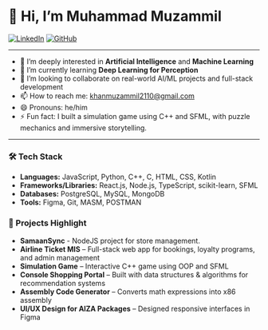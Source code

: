 # 👋 Hi, I’m Muhammad Muzammil

[![LinkedIn](https://img.shields.io/badge/LinkedIn-blue?style=flat&logo=linkedin)](https://www.linkedin.com/in/MuhammadMuzammil21/)
[![GitHub](https://img.shields.io/badge/GitHub-100000?style=flat&logo=github&logoColor=white)](https://github.com/MuhammadMuzammil21)

---

- 👀 I’m deeply interested in **Artificial Intelligence** and **Machine Learning**
- 🌱 I’m currently learning **Deep Learning for Perception**
- 💞️ I’m looking to collaborate on real-world AI/ML projects and full-stack development
- 📫 How to reach me: [khanmuzammil2110@gmail.com](mailto:khanmuzammil2110@gmail.com)
- 😄 Pronouns: he/him
- ⚡ Fun fact: I built a simulation game using C++ and SFML, with puzzle mechanics and immersive storytelling.

---

### 🛠️ Tech Stack
- **Languages:** JavaScript, Python, C++, C, HTML, CSS, Kotlin
- **Frameworks/Libraries:** React.js, Node.js, TypeScript, scikit-learn, SFML
- **Databases:** PostgreSQL, MySQL, MongoDB
- **Tools:** Figma, Git, MASM, POSTMAN

### 🚀 Projects Highlight
- **SamaanSync** - NodeJS project for store management.
- **Airline Ticket MIS** – Full-stack web app for bookings, loyalty programs, and admin management  
- **Simulation Game** – Interactive C++ game using OOP and SFML  
- **Console Shopping Portal** – Built with data structures & algorithms for recommendation systems  
- **Assembly Code Generator** – Converts math expressions into x86 assembly  
- **UI/UX Design for AIZA Packages** – Designed responsive interfaces in Figma  

<!---
MuhammadMuzammil21/MuhammadMuzammil21 is a ✨ special ✨ repository because its `README.md` (this file) appears on your GitHub profile.
You can click the Preview link to take a look at your changes.
--->
